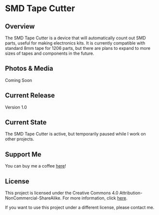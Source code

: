 # SMD Tape Cutter

## Overview
The SMD Tape Cutter is a device that will automatically count out SMD parts, useful for making electronics kits. It is currently compatible with standard 8mm tape for 1206 parts, but there are plans to expand to more sizes of tapes and components in the future.

## Photos & Media
Coming Soon

## Current Release
Version 1.0

## Current State
The SMD Tape Cutter is active, but temporarily paused while I work on other projects. 


## Support Me
You can buy me a coffee [here](https://www.buymeacoffee.com/jimheaney)!

## License
This project is licensed under the Creative Commons 4.0 Attribution-NonCommercial-ShareAlike. For more information, click [here](https://creativecommons.org/licenses/by-nc-sa/4.0/).

If you want to use this project under a different license, please contact me. 
